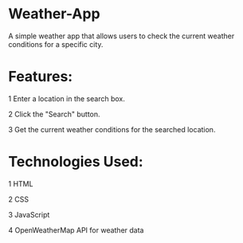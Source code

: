 # Weather-App
A simple weather app that allows users to check the current weather conditions for a specific city.

# Features:
   1 Enter a location in the search box.
   
   2 Click the "Search" button.
   
   3 Get the current weather conditions for the searched location.
   
# Technologies Used:
1 HTML

2 CSS

3 JavaScript

4 OpenWeatherMap API for weather data
